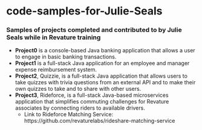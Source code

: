 # code-samples-for-Julie-Seals
<h3>Samples of projects completed and contributed to by Julie Seals while in Revature training</h3>

<ul>
<li><strong>Project0</strong> is a console-based Java banking application that allows a user to engage in basic banking transactions. </li>

<li><strong>Project1</strong> is a full-stack Java application for an employee and manager expense reimbursement system.</li>

<li><strong>Project2</strong>, Quizzie, is a full-stack Java application that allows users to take quizzes with trivia questions from an external API and to make their own quizzes to take and to share with other users.</li>
<li><strong>Project3</strong>, Rideforce, is a full-stack Java-based microservices application that simplifies commuting challenges for Revature associates by connecting riders to available drivers.
  <ul>
    <li>Link to Rideforce Matching Service: https://github.com/revaturelabs/rideshare-matching-service</li>
  </ul>
</ul>
